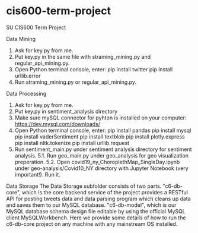 # cis600-term-project
SU CIS600 Term Project

Data Mining
1. Ask for key.py from me.
2. Put key.py in the same file with straming_mining.py and regular_api_mining.py.
3. Open Python terminal console, enter:
  pip install twitter
  pip install urllib.error
4. Run straming_mining.py or regular_api_mining.py.

Data Processing
1. Ask for key.py from me.
2. Put key.py in sentiment_analysis directory
3. Make sure mySQL connector for pyhton is installed on your computer: https://dev.mysql.com/downloads/
3. Open Python terminal console, enter:
  pip install pandas
  pip install mysql
  pip install vaderSentiment
  pip install textblob
  pip install plotly.express
  pip install nltk.tokenize
  pip install urllib.request
4. Run sentiment_main.py under sentiment analysis directory for sentiment analysis.
5.1. Run geo_main.py under geo_analysis for geo visualization preperation.
5.2. Open covid19_ny_ChoroplethMap_SingleDay.ipynb under geo-analysis/Covid10_NY directory with Jupyter Notebook (very important!). Run it.

Data Storage
The Data Storage subfolder consists of two parts. "c6-db-core", which is the core backend service of the project provides a RESTful API for posting tweets data and data parsing program which cleans up data and saves them to our MySQL database. "c6-db-model", which is our MySQL database schema design file editable by using the official MySQL client MySQLWorkbench.
Here we provide some details of how to run the c6-db-core project on any machine with any mainstream OS installed.